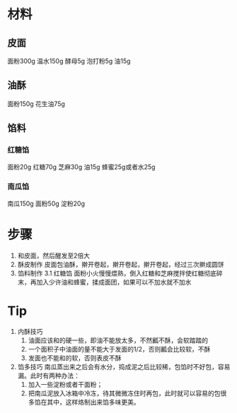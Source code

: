 # 材料
## 皮面
面粉300g
温水150g
酵母5g
泡打粉5g
油15g
## 油酥
面粉150g
花生油75g
## 馅料
### 红糖馅
面粉20g
红糖70g
芝麻30g
油15g
蜂蜜25g或者水25g
### 南瓜馅
南瓜150g
面粉50g
淀粉20g
# 步骤
1. 和皮面，然后醒发至2倍大
2. 酥皮制作
皮面包油酥，擀开卷起，擀开卷起，擀开卷起，经过三次擀成圆饼
3. 馅料制作
3.1 红糖馅
面粉小火慢慢煨熟，倒入红糖和芝麻搅拌使红糖彻底碎末，再加入少许油和蜂蜜，揉成面团，如果可以不加水就不加水
# Tip
1. 内酥技巧
	1. 油面应该和的硬一些，即油不能放太多，不然瓤不酥，会软踏踏的
	2. 一个面积子中油面的量不能大于发面的1/2，否则瓤会比较软，不酥
	3. 发面也不能和的软，否则表皮不酥
2. 馅多技巧
	南瓜蒸出来之后会有水分，捣成泥之后比较稀，包馅时不好包，容易漏。此时有两种办法：
    1. 加入一些淀粉或者干面粉；
    2. 把南瓜泥放入冰箱中冷冻，待其微微冻住时再包，此时就可以容易的包很多馅在其中，这样烙制出来馅多味更美。


